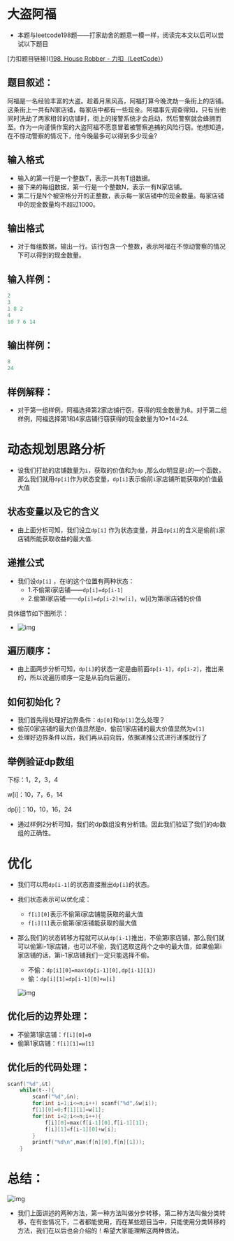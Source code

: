 # 大盗阿福

+ 本题与leetcode198题——打家劫舍的题意一模一样，阅读完本文以后可以尝试以下题目

[力扣题目链接]([198. House Robber - 力扣（LeetCode）](https://leetcode.cn/problems/house-robber/))



## 题目叙述：

阿福是一名经验丰富的大盗。趁着月黑风高，阿福打算今晚洗劫一条街上的店铺。这条街上一共有N家店铺，每家店中都有一些现金。阿福事先调查得知，只有当他同时洗劫了两家相邻的店铺时，街上的报警系统才会启动，然后警察就会蜂拥而至。作为一向谨慎作案的大盗阿福不愿意冒着被警察追捕的风险行窃。他想知道，在不惊动警察的情况下，他今晚最多可以得到多少现金?

## 输入格式

+ 输入的第一行是一个整数T，表示一共有T组数据。
+ 接下来的每组数据，第一行是一个整数N，表示一有N家店铺。
+ 第二行是N个被空格分开的正整数，表示每一家店铺中的现金数量。每家店铺中的现金数量均不超过1000。

## 输出格式

+ 对于每组数据，输出一行。该行包含一个整数，表示阿福在不惊动警察的情况下可以得到的现金数量。

## 输入样例：

```cpp
2
3
1 8 2
4
10 7 6 14
```

##  输出样例：

```cpp
8
24
```

## 样例解释：

+ 对于第一组样例，阿福选择第2家店铺行窃，获得的现金数量为8。对于第二组样例，阿福选择第1和4家店铺行窃获得的现金数量为10+14=24.



# 动态规划思路分析

+ 设我们打劫的店铺数量为`i`，获取的价值和为`dp` ,那么dp明显是`i`的一个函数，那么我们就用`dp[i]`作为状态变量，`dp[i]`表示偷前`i`家店铺所能获取的价值最大值

## 状态变量以及它的含义

+ 由上面分析可知，我们设立`dp[i]` 作为状态变量，并且`dp[i]`的含义是偷前`i`家店铺所能获取收益的最大值.

## 递推公式

+ 我们设`dp[i]` ，在i的这个位置有两种状态：
  + 1.不偷第i家店铺——`dp[i]=dp[i-1]`
  + 2.偷第i家店铺——`dp[i]=dp[i-2]+w[i]`，w[i]为第i家店铺的价值

具体细节如下图所示：

+ ![img](https://img2024.cnblogs.com/blog/3476421/202408/3476421-20240820154741203-371328740.png)

## 遍历顺序：

+ 由上面两步分析可知，`dp[i]`的状态一定是由前面`dp[i-1]`，`dp[i-2]`，推出来的，所以说遍历顺序一定是从前向后遍历。

## 如何初始化？

+ 我们首先得处理好边界条件：`dp[0]`和`dp[1]`怎么处理？
+ 偷前0家店铺的最大价值显然是`0`，偷前1家店铺的最大价值显然为`w[1]`
+ 处理好边界条件以后，我们再从前向后，依据递推公式进行递推就行了

## 举例验证dp数组

下标：1，2，3，4

 w[i]：10，7，6，14

dp[i]：10，10，16，24

+ 通过样例2分析可知，我们的dp数组没有分析错。因此我们验证了我们的dp数组的正确性。



# 优化

+ 我们可以用`dp[i-1]`的状态直接推出`dp[i]`的状态。

+ 我们状态表示可以优化成：

  + `f[i][0]`表示不偷第i家店铺能获取的最大值
  + `f[i][1]`表示偷第i家店铺能获取的最大值

+ 那么我们的状态转移方程就可以从`dp[i-1]`推出，不偷第i家店铺，那么我们就可以偷第i-1家店铺，也可以不偷，我们选取这两个之中的最大值，如果偷第i家店铺的话，第i-1家店铺我们一定只能选择不偷。

  + 不偷：`dp[i][0]=max(dp[i-1][0],dp[i-1][1])`
  + 偷：`dp[i][1]=dp[i-1][0]+w[i]`

  ![img](https://img2024.cnblogs.com/blog/3476421/202408/3476421-20240820155855343-811906250.png)

## 优化后的边界处理：

+ 不偷第1家店铺：`f[i][0]=0`
+ 偷第1家店铺：`f[i][1]=w[1]`

## 优化后的代码处理：

```cpp
scanf("%d",&t)
    while(t--){
        scanf("%d",&n);
        for(int i=1;i<=n;i++) scanf("%d",&w[i]);
        f[1][0]=0;f[1][1]=w[1];
        for(int i=2;i<=n;i++){
            f[i][0]=max(f[i-1][0],f[i-1][1]);
            f[i][1]=f[i-1][0]+w[i];
        }
        printf("%d\n",max(f[n][0],f[n][1]));
    }
```





# 总结：

![img](https://img2024.cnblogs.com/blog/3476421/202408/3476421-20240820160444094-854688490.png)

+ 我们上面讲述的两种方法，第一种方法叫做分步转移，第二种方法叫做分类转移，在有些情况下，二者都能使用，而在某些题目当中，只能使用分类转移的方法，我们在以后也会介绍的！希望大家能理解这两种做法。